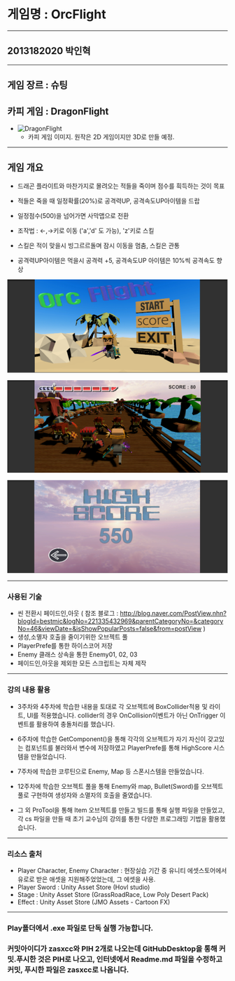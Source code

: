 # 게임명 : OrcFlight

---

## 2013182020 박인혁

---

## 게임 장르 : 슈팅

## 카피 게임 : DragonFlight
*
	![DragonFlight](https://image.zdnet.co.kr/2012/11/29/pWcaM7A6t3NeVUWs1nmN.jpg)
	* 카피 게임 이미지. 원작은 2D 게임이지만 3D로 만들 예정.

---
## 게임 개요
* 드래곤 플라이트와 마찬가지로 몰려오는 적들을 죽이며 점수를 흭득하는 것이 목표

* 적들은 죽을 때 일정확률(20%)로 공격력UP, 공격속도UP아이템을 드랍

* 일정점수(500)을 넘어가면 사막맵으로 전환

* 조작법 : ←,→키로 이동 ('a','d' 도 가능), 'z'키로 스킬

* 스킬은 적이 맞을시 빙그르르돌며 잠시 이동을 멈춤, 스킬은 관통

* 공격력UP아이템은 먹을시 공격력 +5, 공격속도UP 아이템은 10%씩 공격속도 향상

![게임 타이틀 화면](./GameImage/title.png)

![게임 플레이 화면](./GameImage/play.png)

![게임 스코어 화면](./GameImage/score.png)

---

### 사용된 기술
* 씬 전환시 페이드인,아웃 ( 참조 블로그 : http://blog.naver.com/PostView.nhn?blogId=bestmic&logNo=221335432969&parentCategoryNo=&categoryNo=46&viewDate=&isShowPopularPosts=false&from=postView )
* 생성,소멸자 호출을 줄이기위한 오브젝트 풀
* PlayerPrefe를 통한 하이스코어 저장
* Enemy 클래스 상속을 통한 Enemy01, 02, 03
* 페이드인,아웃을 제외한 모든 스크립트는 자체 제작


---

### 강의 내용 활용
* 3주차와 4주차에 학습한 내용을 토대로 각 오브젝트에 BoxCollider적용 및 라이트, UI를 적용했습니다.
  collider의 경우 OnCollision이벤트가 아닌 OnTrigger 이벤트를 활용하여 충돌처리를 했습니다.
  
* 6주차에 학습한 GetComponent<type>()을 통해 각각의 오브젝트가 자기 자신이 갖고있는 컴포넌트를 불러와서 변수에 저장하였고
  PlayerPrefe를 통해 HighScore 시스템을 만들었습니다.
	
* 7주차에 학습한 코루틴으로 Enemy, Map 등 스폰시스템을 만들었습니다.

* 12주차에 학습한 오브젝트 풀을 통해 Enemy와 map, Bullet(Sword)를 오브젝트 풀로 구현하여 생성자와 소멸자의 호출을 줄였습니다.

* 그 외 ProTool을 통해 Item 오브젝트를 만들고 빌드를 통해 실행 파일을 만들었고, 각 cs 파일을 만들 때 초기 교수님의 강의를 통한
  다양한 프로그래밍 기법을 활용했습니다.
  
---

### 리소스 출처
* Player Character, Enemy Character : 현장실습 기간 중 유니티 에셋스토어에서 유로로 받은 애셋을 지원해주었었는데, 그 에셋을 사용.
* Player Sword : Unity Asset Store (Hovl studio)
* Stage : Unity Asset Store (GrassRoadRace, Low Poly Desert Pack)
* Effect : Unity Asset Store (JMO Assets - Cartoon FX)

---

### Play폴더에서 .exe 파일로 단독 실행 가능합니다. 
### 커밋아이디가 zasxcc와 PIH 2개로 나오는데 GitHubDesktop을 통해 커밋.푸시한 것은 PIH로 나오고, 인터넷에서 Readme.md 파일을 수정하고 커밋, 푸시한 파일은 zasxcc로 나옵니다.
